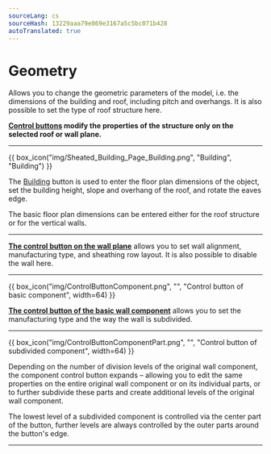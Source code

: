 ```yaml
---
sourceLang: cs
sourceHash: 13229aaa79e869e3167a5c5bc071b428
autoTranslated: true
---
```


<h1>Geometry</h1>
<p>Allows you to change the geometric parameters of the model, i.e. the dimensions of the building and roof, including pitch and overhangs. It is also possible to set the type of roof structure here.</p>

<p><b><u>Control buttons</u> modify the properties of the structure only on the selected roof or wall plane.</b></p>

<hr class="main">

{{ box_icon("img/Sheated_Building_Page_Building.png", "Building", "Building") }}

<p>The <u>Building</u> button is used to enter the floor plan dimensions of the object, set the building height, slope and overhang of the roof, and rotate the eaves edge.</p>
<p>The basic floor plan dimensions can be entered either for the roof structure or for the vertical walls.</p>

<hr class="main">

<!--{{ box_icon("img/RoofSketchIcon64x64.png", "Roof", "Roof") }}

<p>The <u>Roof</u> button allows you to set the type of roof structure. The type of covering and dimensions of the secondary roof structure can be changed via the <u>Cladding</u> button.</p>

<hr class="main">

{{ box_icon("img/WallIcon64x64.png", "Walls", "Walls") }}

<p>The <u>Walls</u> button allows you to set wall alignment, wall manufacturing type, sheathing row layout, and plinth height.</p>
<p>These settings can be adjusted for individual walls using the relevant Control buttons.</p>

<hr class="main">

{{ box_icon("img/MainInsert64x64.png", "Add wall 2D", "Add wall 2D", fontSize=8) }}

<p>The <u>Add wall 2D</u> button allows you to add internal vertical walls to the structure and edit wall properties.</p>

<hr class="main">

{{ box_icon("img/PvgisIcon64x64.png", "Performance", "Performance") }}

<p>
Allows the assessment of the potential solar radiation performance on individual roof surfaces.
</p>

<p>
...The functionality of the <u>Performance</u> button is being prepared for a future version of the program...
</p>

<hr class="main">

{{ box_icon("img/Sheated_Building_Page_Bays.png", "Bays", "Bays") }}

<p>The <u>Bays</u> button allows you to set the number of frames of the primary supporting structure and the spacing of bays between them, while maintaining the set plan dimensions.</p>

<hr class="main">

{{ box_icon("img/DimensionLinearIcon64x64.png", "Annotation", "Annotation") }}

<p>The <u>Annotation</u> button allows you to add arbitrary floor plan dimensions to the model.</p>

<hr class="main">

{{ box_icon("img/TapeMeasureIcon64x64.png", "Measurement", "Measurement") }}

<p>The <u>Measurement</u> button allows you to check the dimensions of the model.</p>

<hr class="main">

{{ box_icon("img/ControlButton.png", "", "Control button", width=64) }}

<!--<p><b><u>The control button on the roof plane</u></b> allows you to set the type of roof structure for individual roof planes.</p>-->
<p><b><u>The control button on the wall plane</u></b> allows you to set wall alignment, manufacturing type, and sheathing row layout. It is also possible to disable the wall here.</p>

<hr class="main">

{{ box_icon("img/ControlButtonComponent.png", "", "Control button of basic component", width=64) }}

<p><b><u>The control button of the basic wall component</u></b> allows you to set the manufacturing type and the way the wall is subdivided.</p>

<hr class="main">

{{ box_icon("img/ControlButtonComponentPart.png", "", "Control button of subdivided component", width=64) }}

<p>Depending on the number of division levels of the original wall component, the component control button expands – allowing you to edit the same properties on the entire original wall component or on its individual parts, or to further subdivide these parts and create additional levels of the original wall component.</p>
<p>The lowest level of a subdivided component is controlled via the center part of the button, further levels are always controlled by the outer parts around the button's edge.</p>

<hr class="main">

<!-- product: HiStruct Building Configurator -->